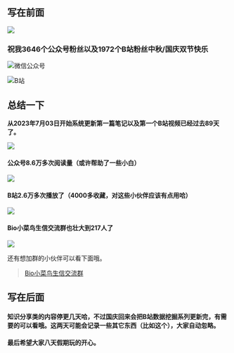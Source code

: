 ## 写在前面
![](https://files.mdnice.com/user/23696/27f51a3f-11e2-4f27-809b-3e88e8f78966.png)

### 祝我3646个公众号粉丝以及1972个B站粉丝中秋/国庆双节快乐

![微信公众号](https://files.mdnice.com/user/23696/20fac210-0959-4fa5-938b-55f5abbf9456.png)

![B站](https://files.mdnice.com/user/23696/5339f824-b41d-4125-b4be-649965150f1d.png)

## 总结一下

**从2023年7月03日开始系统更新第一篇笔记以及第一个B站视频已经过去89天了。**

![](https://files.mdnice.com/user/23696/a12efc1a-b55b-4f3e-8528-e4a4f7daa682.png)

#### 公众号8.6万多次阅读量（或许帮助了一些小白）
![](https://files.mdnice.com/user/23696/985a0664-da7c-48a5-8ef0-04f0c755ceb1.png)

#### B站2.6万多次播放了（4000多收藏，对这些小伙伴应该有点用哈）
![](https://files.mdnice.com/user/23696/10f6bc88-dd75-4d9f-a0c0-92fb6956f0eb.png)

#### Bio小菜鸟生信交流群也壮大到217人了
![](https://files.mdnice.com/user/23696/6e0031d2-3b09-48d2-9983-b388182a7ea8.png)

还有想加群的小伙伴可以看下面哦。
>[Bio小菜鸟生信交流群](https://mp.weixin.qq.com/s?__biz=Mzg2NjYzNjQ4Ng==&mid=2247486276&idx=1&sn=2d348d6ccad0afeddf47cbe09534d926&chksm=ce468cedf93105fb1613efa5c747322d5350e6b42921d17ddc51021beafc183b995129535659&token=649596519&lang=zh_CN#rd)

## 写在后面

#### 知识分享类的内容停更几天哈，**不过国庆回来会把B站数据挖掘系列更新完，有需要的可以看哦**。这两天可能会记录一些其它东西（比如这个），大家自动忽略。

#### 最后希望大家八天假期玩的开心。